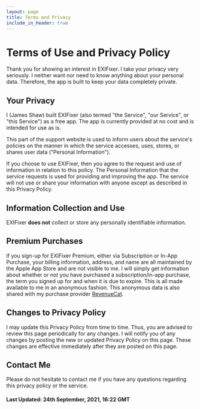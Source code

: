 ```yaml
---
layout: page
title: Terms and Privacy
include_in_header: true
---
```


# Terms of Use and Privacy Policy
Thank you for showing an interest in EXIFixer. I take your privacy very seriously. I neither want nor need to know anything about your personal data. Therefore, the app is built to keep your data completely private.

## Your Privacy
I (James Shaw) built EXIFixer (also termed "the Service", "our Service", or "this Service") as a free app. The app is currently provided at no cost and is intended for use as is.

This part of the support website is used to inform users about the service's policies on the manner in which the service accesses, uses, stores, or shares user data ("Personal Information").

If you choose to use EXIFixer, then you agree to the request and use of information in relation to this policy. The Personal Information that the service requests is used for providing and improving the app. The service will not use or share your information with anyone except as described in this Privacy Policy.

## Information Collection and Use
EXIFixer **does not** collect or store any personally identifiable information.

## Premium Purchases
If you sign-up for EXIFixer Premium, either via Subscription or In-App Purchase, your billing information, address, and name are all maintained by the Apple App Store and are not visible to me. I will simply get information about whether or not you have purchased a subscription/in-app purchase, the term you signed up for and when it is due to expire. This is all made available to me in an anonymous fashion. This anonymous data is also shared with my purchase provider [RevenueCat](https://www.revenuecat.com/dpa).

## Changes to Privacy Policy
I may update this Privacy Policy from time to time. Thus, you are advised to review this page periodically for any changes. I will notify you of any changes by posting the new or updated Privacy Policy on this page. These changes are effective immediately after they are posted on this page.

## Contact Me
Please do not hesitate to contact me if you have any questions regarding this privacy policy or the service.

#### Last Updated: 24th September, 2021, 16:22 GMT
